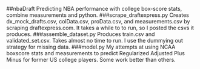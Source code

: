 ##nbaDraft
Predicting NBA performance with college box-score stats, combine measurements and python.
###scrape_draftexpress.py
  Creates dx_mock_drafts.csv, colData.csv, proData.csv, and measurements.csv
  by scraping draftexpress.com.
  It takes a while to to run, so I posted the csvs it produces.
###assemble_dataset.py
  Produces train.csv and validated_set.csv.
  Takes almost no time to run.
  I use the dummying out strategy for missing data.
###model.py
  My attempts at using NCAA boxscore stats and measurements to predict Regularized Adjusted Plus Minus for former US college players. Some work better than others.
